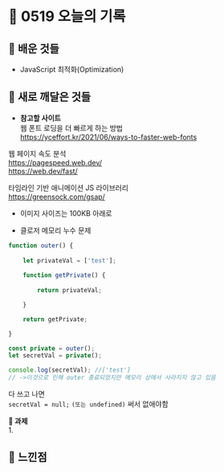 # 🧸 0519 오늘의 기록
## 💙 배운 것들
* JavaScript 최적화(Optimization)

## 💚 새로 깨달은 것들
* **참고할 사이트**   
웹 폰트 로딩을 더 빠르게 하는 방법   
https://yceffort.kr/2021/06/ways-to-faster-web-fonts

웹 페이지 속도 분석   
https://pagespeed.web.dev/   
https://web.dev/fast/   

타임라인 기반 애니메이션 JS 라이브러리   
https://greensock.com/gsap/


* 이미지 사이즈는 100KB 아래로 

* 클로저 메모리 누수 문제

```js
function outer() {
    
    let privateVal = ['test'];
    
    function getPrivate() {
        
        return privateVal;

    }

    return getPrivate;

}

const private = outer();
let secretVal = private();

console.log(secretVal); //['test']
// ->이것으로 인해 outer 종료되었지만 메모리 상에서 사라지지 않고 있음
```

다 쓰고 나면   
`secretVal = null;` `(또는 undefined)` 써서 없애야함   

**📍 과제**   
1.   
 
## 💜 느낀점

